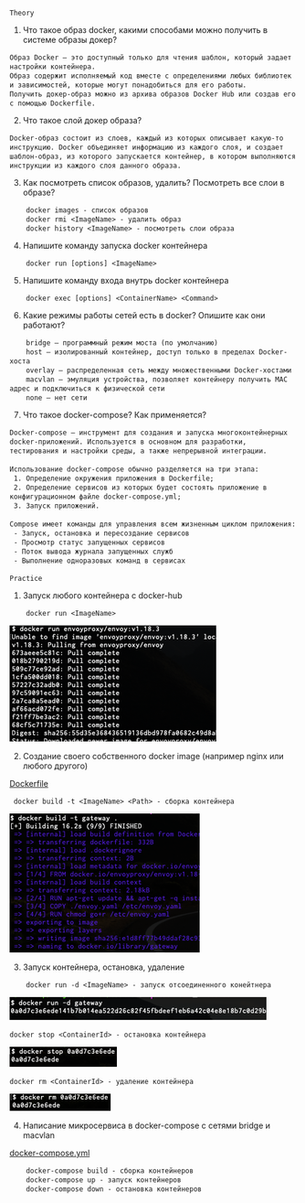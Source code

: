 ``Theory
``
1. Что такое образ docker, какими способами можно получить в системе образы докер?

```
Образ Docker – это доступный только для чтения шаблон, который задает настройки контейнера. 
Образ содержит исполняемый код вместе с определениями любых библиотек и зависимостей, которые могут понадобиться для его работы. 
Получить докер-образ можно из архива образов Docker Hub или создав его с помощью Dockerfile.
```
2. Что такое слой докер образа?
```
Docker-образ состоит из слоев, каждый из которых описывает какую-то инструкцию. Docker объединяет информацию из каждого слоя, и создает шаблон-образ, из которого запускается контейнер, в котором выполняются инструкции из каждого слоя данного образа.
```

3. Как посмотреть список образов, удалить? Посмотреть все слои в образе?
```
    docker images - список образов
    docker rmi <ImageName> - удалить образ
    docker history <ImageName> - посмотреть слои образа
```
4. Напишите команду запуска docker контейнера
```
    docker run [options] <ImageName>
   ``` 
5. Напишите команду входа внутрь docker 
контейнера
```
    docker exec [options] <ContainerName> <Command>
   ``` 
6. Какие режимы работы сетей есть в docker? Опишите как они работают?
```
    bridge – программный режим моста (по умолчанию)
    host – изолированный контейнер, доступ только в пределах Docker-хоста
    overlay – распределенная сеть между множественными Docker-хостами 
    macvlan – эмуляция устройства, позволяет контейнеру получить MAC адрес и подключиться к физической сети
    none – нет сети
   ``` 
7. Что такое docker-compose? Как применяется?
```
Docker-compose – инструмент для создания и запуска многоконтейнерных docker-приложений. Используется в основном для разработки, тестирования и настройки среды, а также непрерывной интеграции.

Использование docker-compose обычно разделяется на три этапа:
 1. Определение окружения приложения в Dockerfile;
 2. Определение сервисов из которых будет состоять приложение в конфигурационном файле docker-compose.yml;
 3. Запуск приложений.

Compose имеет команды для управления всем жизненным циклом приложения:
 - Запуск, остановка и пересоздание сервисов
 - Просмотр статус запущенных сервисов
 - Поток вывода журнала запущенных служб
 - Выполнение одноразовых команд в сервисах
 ```

``Practice
``

1. Запуск любого контейнера с docker-hub
```
    docker run <ImageName>
```
![](1.png)

2. Создание своего собственного docker image (например nginx или любого другого)

[Dockerfile](Dockerfile)

   ```
    docker build -t <ImageName> <Path> - сборка контейнера
```
![](2.png)

3. Запуск контейнера, остановка, удаление
```
    docker run -d <ImageName> - запуск отсоединенного конейтнера
```

![](3.png)

    
    docker stop <ContainerId> - остановка контейнера
    
![](4.png)

    
    docker rm <ContainerId> - удаление контейнера
    
![](5.png)

4. Написание микросервиса в docker-compose с сетями bridge и macvlan

[docker-compose.yml](docker-compose.yml)

```
    docker-compose build - сборка контейнеров
    docker-compose up - запуск контейнеров
    docker-compose down - остановка контейнеров
```